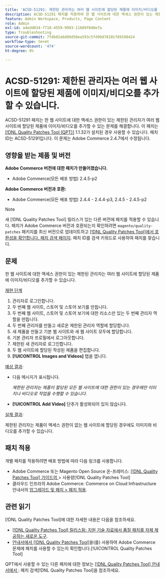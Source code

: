 ```yaml
---
title: 'ACSD-51291: 제한된 관리자는 여러 웹 사이트에 할당된 제품에 이미지/비디오를 추가할 수 있습니다.'
description: ACSD-51291 패치를 적용하여 한 웹 사이트에 대한 액세스 권한이 있는 제한된 관리자가 여러 웹 사이트에 할당된 제품에 이미지/비디오를 추가할 수 있는 Adobe Commerce 문제를 해결합니다.
feature: Admin Workspace, Products, Page Content
role: Admin
exl-id: a4edd034-f718-4559-9993-11609f0d0efa
type: Troubleshooting
source-git-commit: 7fdb02a6d89d50ea593c5fd99d78101f89198424
workflow-type: tm+mt
source-wordcount: '474'
ht-degree: 0%

---
```


# ACSD-51291: 제한된 관리자는 여러 웹 사이트에 할당된 제품에 이미지/비디오를 추가할 수 있습니다.

ACSD-51291 패치는 한 웹 사이트에 대한 액세스 권한이 있는 제한된 관리자가 여러 웹 사이트에 할당된 제품에 이미지/비디오를 추가할 수 있는 문제를 해결합니다. 이 패치는 [[!DNL Quality Patches Tool (QPT)]](https://experienceleague.adobe.com/ko/docs/commerce-operations/tools/quality-patches-tool/quality-patches-tool-to-self-serve-quality-patches) 1.1.32가 설치된 경우 사용할 수 있습니다. 패치 ID는 ACSD-51291입니다. 이 문제는 Adobe Commerce 2.4.7에서 수정됩니다.

## 영향을 받는 제품 및 버전

**Adobe Commerce 버전에 대한 패치가 만들어졌습니다.**

* Adobe Commerce(모든 배포 방법) 2.4.5-p2

**Adobe Commerce 버전과 호환:**

* Adobe Commerce(모든 배포 방법) 2.4.4 - 2.4.4-p3, 2.4.5 - 2.4.5-p2

>[!NOTE]
>
>새 [!DNL Quality Patches Tool] 릴리스가 있는 다른 버전에 패치를 적용할 수 있습니다. 패치가 Adobe Commerce 버전과 호환되는지 확인하려면 `magento/quality-patches` 패키지를 최신 버전으로 업데이트하고 [[!DNL Quality Patches Tool]에서 호환성을 확인합니다. 패치 검색 페이지](https://experienceleague.adobe.com/tools/commerce-quality-patches/index.html?lang=ko). 패치 ID를 검색 키워드로 사용하여 패치를 찾습니다.

## 문제

한 웹 사이트에 대한 액세스 권한이 있는 제한된 관리자는 여러 웹 사이트에 할당된 제품에 이미지/비디오를 추가할 수 있습니다.

<u>재현 단계</u>

1. 관리자로 로그인합니다.
1. 두 번째 웹 사이트, 스토어 및 스토어 보기를 만듭니다.
1. 두 번째 웹 사이트, 스토어 및 스토어 보기에 대한 리소스만 있는 두 번째 관리자 역할을 만듭니다.
1. 두 번째 관리자를 만들고 새로운 제한된 관리자 역할에 할당합니다.
1. 새 제품을 만들고 기본 웹 사이트와 새 웹 사이트 모두에 할당합니다.
1. 기본 관리자 프로필에서 로그아웃합니다.
1. 제한된 새 관리자로 로그인합니다.
1. 두 웹 사이트에 할당된 작성된 제품을 편집합니다.
1. **[!UICONTROL Images and Videos]** 탭을 엽니다.

<u>예상 결과</u>:

* 다음 메시지가 표시됩니다.

  *제한된 관리자는 제품이 할당된 모든 웹 사이트에 대한 권한이 있는 경우에만 이미지나 비디오로 작업을 수행할 수 있습니다.*

* **[!UICONTROL Add Video]** 단추가 활성화되어 있지 않습니다.

<u>실제 결과</u>:

제한된 관리자는 제품이 액세스 권한이 없는 웹 사이트에 할당된 경우에도 이미지와 비디오를 추가할 수 있습니다.

## 패치 적용

개별 패치를 적용하려면 배포 방법에 따라 다음 링크를 사용합니다.

* Adobe Commerce 또는 Magento Open Source 온-프레미스: [[!DNL Quality Patches Tool]  가이드의 &#x200B;](/help/tools/quality-patches-tool/usage.md)> 사용량[!DNL Quality Patches Tool]
* 클라우드 인프라의 Adobe Commerce: Commerce on Cloud Infrastructure 안내서의 [업그레이드 및 패치 > 패치 적용](https://experienceleague.adobe.com/docs/commerce-cloud-service/user-guide/develop/upgrade/apply-patches.html?lang=ko).

## 관련 읽기

[!DNL Quality Patches Tool]에 대한 자세한 내용은 다음을 참조하세요.

* [[!DNL Quality Patches Tool] 릴리스됨: 지원 기술 자료에서 품질 패치를 자체 제공하는 새로운 도구](https://experienceleague.adobe.com/ko/docs/commerce-operations/tools/quality-patches-tool/quality-patches-tool-to-self-serve-quality-patches).
* [&#x200B; 안내서에서  [!DNL Quality Patches Tool]](/help/tools/quality-patches-tool/patches-available-in-qpt/check-patch-for-magento-issue-with-magento-quality-patches.md)을(를) 사용하여 Adobe Commerce 문제에 패치를 사용할 수 있는지 확인합니다.[!UICONTROL Quality Patches Tool]


QPT에서 사용할 수 있는 다른 패치에 대한 정보는 [[!DNL Quality Patches Tool] 안내서에서 &#x200B;](https://experienceleague.adobe.com/tools/commerce-quality-patches/index.html?lang=ko): 패치 검색[!DNL Quality Patches Tool]을 참조하세요.
